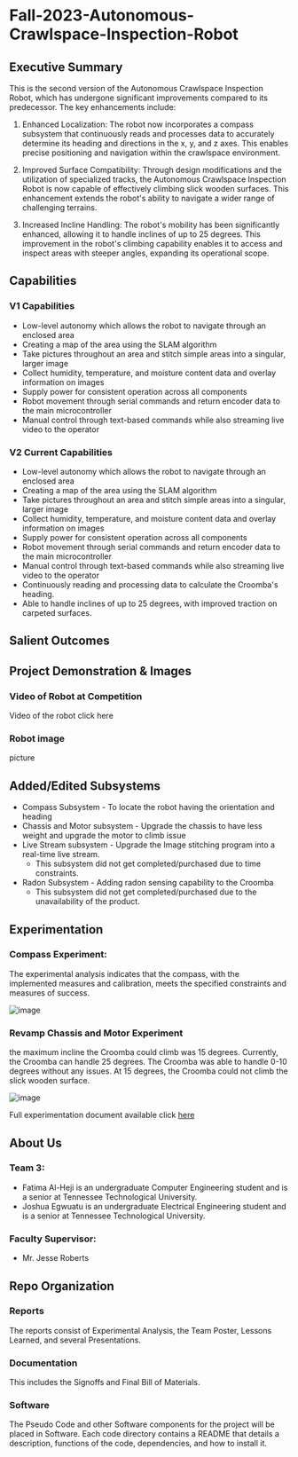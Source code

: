 # Fall-2023-Autonomous-Crawlspace-Inspection-Robot 

## Executive Summary

This is the second version of the Autonomous Crawlspace Inspection Robot, which has undergone significant improvements compared to its predecessor. The key enhancements include:

1. Enhanced Localization: The robot now incorporates a compass subsystem that continuously reads and processes data to accurately determine its heading and directions in the x, y, and z axes. This enables precise positioning and navigation within the crawlspace environment.

2. Improved Surface Compatibility: Through design modifications and the utilization of specialized tracks, the Autonomous Crawlspace Inspection Robot is now capable of effectively climbing slick wooden surfaces. This enhancement extends the robot's ability to navigate a wider range of challenging terrains.

3. Increased Incline Handling: The robot's mobility has been significantly enhanced, allowing it to handle inclines of up to 25 degrees. This improvement in the robot's climbing capability enables it to access and inspect areas with steeper angles, expanding its operational scope.
   
## Capabilities
### V1 Capabilities
* Low-level autonomy which allows the robot to navigate through an enclosed area
* Creating a map of the area using the SLAM algorithm
* Take pictures throughout an area and stitch simple areas into a singular, larger image
* Collect humidity, temperature, and moisture content data and overlay information on images
* Supply power for consistent operation across all components
* Robot movement through serial commands and return encoder data to the main microcontroller
* Manual control through text-based commands while also streaming live video to the operator

### V2 Current Capabilities
* Low-level autonomy which allows the robot to navigate through an enclosed area
* Creating a map of the area using the SLAM algorithm
* Take pictures throughout an area and stitch simple areas into a singular, larger image
* Collect humidity, temperature, and moisture content data and overlay information on images
* Supply power for consistent operation across all components
* Robot movement through serial commands and return encoder data to the main microcontroller
* Manual control through text-based commands while also streaming live video to the operator
* Continuously reading and processing data to calculate the Croomba's heading.
* Able to handle inclines of up to 25 degrees, with improved traction on carpeted surfaces.

## Salient Outcomes



## Project Demonstration & Images
### Video of Robot at Competition
Video of the robot click here

### Robot image
picture 


## Added/Edited Subsystems
- Compass Subsystem - To locate the robot having the orientation and heading 
- Chassis and Motor subsystem - Upgrade the chassis to have less weight and upgrade the motor to climb issue
- Live Stream subsystem - Upgrade the Image stitching program into a real-time live stream.
   - This subsystem did not get completed/purchased due to time constraints. 
- Radon Subsystem - Adding radon sensing capability to the Croomba
   - This subsystem did not get completed/purchased due to the unavailability of the product.

    
## Experimentation
### Compass Experiment:
The experimental analysis indicates that the compass, with the implemented measures and calibration, meets the specified constraints and measures of success.

![image](https://github.com/JoshuaEgwuatu/Fall-2023-Autonomous-Crawlspace-Inspection-Robot/assets/112426690/dfed39f2-4645-45de-870b-5125ebda6661)


### Revamp Chassis and Motor Experiment
the maximum incline the Croomba could climb was 15 degrees. Currently, the Croomba can handle 25 degrees. The Croomba was able to handle 0-10 degrees without any issues. At 15 degrees, the Croomba could not climb the slick wooden surface. 

![image](https://github.com/JoshuaEgwuatu/Fall-2023-Autonomous-Crawlspace-Inspection-Robot/assets/112426690/c9488e06-4436-4792-8eaf-fdb0fc90fd5d)

Full experimentation document available click [here](https://github.com/JoshuaEgwuatu/Fall-2023-Autonomous-Crawlspace-Inspection-Robot/blob/959f4df5862007a06841c948a97f7c722fc72168/Croomba%20V2/Reports/Experimental%20Analysis.md)

## About Us
### Team 3:
- Fatima Al-Heji is an undergraduate Computer Engineering student and is a senior at Tennessee Technological University.
- Joshua Egwuatu is an undergraduate Electrical Engineering student and is a senior at Tennessee Technological University.
 ### Faculty Supervisor:
 - Mr. Jesse Roberts

## Repo Organization

### Reports
The reports consist of Experimental Analysis, the Team Poster, Lessons Learned, and several Presentations.

### Documentation 
This includes the Signoffs and Final Bill of Materials.

### Software 
The Pseudo Code and other Software components for the project will be placed in Software. Each code directory contains a README that details a description, functions of the code, dependencies, and how to install it.

